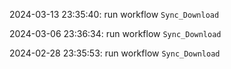 2024-03-13 23:35:40: run workflow `Sync_Download` 

2024-03-06 23:36:34: run workflow `Sync_Download` 

2024-02-28 23:35:53: run workflow `Sync_Download` 


